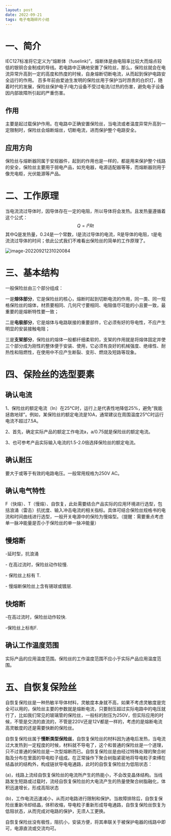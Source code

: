 ```yaml
---
layout: post
date: 2022-09-21
tags: 电子电路碎片小结
---
```


# 一、简介

​		IEC127标准将它定义为“熔断体（fuselink)”。熔断体是由电阻率比较大而熔点较低的银铜合金制成的导线。若电路中正确地安置了保险丝，那么，保险丝就会在电流异常升高到一定的高度和热度的时候，自身熔断切断电流，从而起到保护电路安全运行的作用。 百多年前由爱迪生发明的保险丝用于保护当时昂贵的白炽灯，随着时代的发展，保险丝保护电子/电力设备不受过电流/过热的伤害，避免电子设备因内部故障所引起的严重伤害。

## 作用

​		主要是起过载保护作用。在电路中正确安置保险丝，当电流或者温度异常升高到一定限制时，保险丝会熔断熔丝，切断电流，进而保护整个电路安全。

## 应用方向

​		保险丝与熔断器同属于安规器件，起到的作用也是一样的，都是用来保护整个线路的安全，保险丝主要用于弱电产品，如充电器，电源适配器等等，而熔断器则用于像充电柜，光伏能源等产品。

# 二、工作原理

​		 当电流流过导体时，因导体存在一定的电阻，所以导体将会发热。且发热量遵循着这个公式：
$$
Q=I²Rt
$$
 其中Q是发热量，0.24是一个常数，I是流过导体的电流，R是导体的电阻，t是电流流过导体的时间；依此公式我们不难看出保险丝的简单的工作原理了。

![image-20220921231020084](C:\Users\zxr021109\AppData\Roaming\Typora\typora-user-images\image-20220921231020084.png)

# 三、基本结构

一般保险丝由三个部分组成：

一是**熔体部分**，它是保险丝的核心，熔断时起到切断电流的作用，同一类、同一规格保险丝的熔体，材质要相同、几何尺寸要相同、电阻值尽可能的小且要一致，最重要的是熔断特性要一致；

二是**电极部分**，它是熔体与电路联接的重要部件，它必须有好的导电性，不应产生明显的安装接触电阻；

三是**支架部分**，保险丝的熔体一般都纤细柔软的，支架的作用就是将熔体固定并使三个部分成为刚性的整体便于安装、使用，它必须有良好的机械强度、绝缘性、耐热性和阻燃性，在使用中不应产生断裂、变形、燃烧及短路等现象。

# 四、保险丝的选型要素

## 确认电流

1、保险丝的额定电流（In）在25℃时，运行上是代表性地降低25%，避免“我能拯救地球”。例如，某保险丝的额定电流是10A，通常建议在周围温度25℃时运行电流不超过7.5A。

2、首先，确定实际产品的额定工作电流a，a/0.75就是保险丝的额定电流。

3、也可参考产品实际输入电流的1.5-2.0倍选择保险丝的额定电流。

## 确认耐压

要大于或等于有效的电路电压。一般常用规格为250V AC。

## 确认电气特性

F（快熔）、T（慢熔）、自恢复，此处需要结合产品实际的应用环境进行选型，包括浪涌（雷击）抗扰度、输入冲击电流的相关指标。具体可结合保险丝规格书的电流和时间曲线进行选型，一般开关电源中的保险为慢熔型。（提醒：需要重点考虑单一脉冲能量是否小于保险丝的单一脉冲能量）

## 慢熔断

  -延时型，抗浪涌

  \- 在高过流时，保险丝动作较慢.

  \- 保险丝上标有 T.

  \- 慢熔断保险丝上含有锡球或镀层.

## 快熔断

-在高过流时，保险丝动作较快.

-保险丝上标有F.

## 确认工作温度范围

实际产品的应用温度范围。保险丝的工作温度范围不应小于实际产品应用温度范围。

# 五、自恢复保险丝

​		自恢复保险丝是一种热敏半导体材料，灵敏度本身就不高，如果不考虑灵敏度是完全可以用的，保险丝主要的参数就是熔断电流，只要耐压超过实际电路中的电压就行了，比如我们常见的玻璃管的保险丝，一般标的耐压为250V，但实际应用的时候，不管是交流的直流的，不管是220V还是12V都是一样的，考虑的是熔断电流高灵敏度的还是需要快断的保险丝。

​		自恢复保险丝属于**慢断类型保险丝**，自恢复保险丝的材料因为通电后发热，当电流过大发热到一定程度的时候，材料就不导电了，这个和普通的保险丝是一个道理，只不过普通的保险丝是一次型熔断而已。自恢复保险丝是由经过特殊处理的聚合树脂及分布在里面的导电粒子组成。在正常操作下聚合树脂紧密地将导电粒子束缚在结晶状的结构外，构成链状导电电通路，此时的自恢复保险丝为低阻状态：

(a)，线路上流经自恢复保险丝的电流所产生的热能小，不会改变晶体结构。当线路发生短路或过载时，流经自恢复保险丝的大电流产生的热量使聚合树脂融化，体积迅速增长，形成高阻状态

(b)，工作电流迅速减小，从而对电路进行限制和保护。当故障排除后，自恢复保险丝重新冷却结晶，体积收缩，导电粒子重新形成导电通路，自恢复保险丝恢复为低阻状态，从而完成对电路的保护，无须人工更换。

​		自恢复保险丝没有极性，阻抗小，安装方便，将其串联关于被保护电器的线路中即可，电源直流或交流均可。